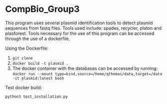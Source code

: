 # CompBio_Group3

This program uses several plasmid identification tools to detect plasmid sequences from fastq files. Tools used include: spades, recycler, platon and plasforest.
Tools necessary for the use of this program can be accessed through the use of a dockerfile.

Using the Dockerfile:
1. `git clone` 
2. `docker build -t plasmid .`
3. The docker container with the databases can be accessed by running:
  `docker run --mount type=bind,source=/home/qthomas/data,target=/data -it plasmid:latest bash`
  
Test docker build:

  `python3 test_installation.py`
  
